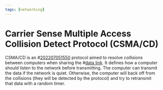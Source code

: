 ```yaml
---
tags: [networking]
---
```


# Carrier Sense Multiple Access Collision Detect Protocol (CSMA/CD)

CSMA/CD is an #[202207051550](202207051550.md) protocol aimed to resolve *collisions* between computers when sharing the #[data link](202206131651.md). It defines how a computer should listen to the network before transmitting. The computer can transmit the data if the network is quiet. Otherwise, the computer will back off from the collisions (they will be detected by the protocol) and try to retransmit that data with a random timer.